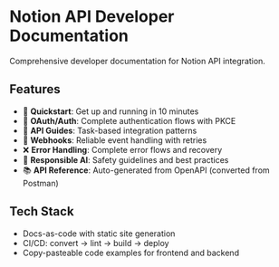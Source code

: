 # Notion API Developer Documentation

Comprehensive developer documentation for Notion API integration.

## Features
- 🚀 **Quickstart**: Get up and running in 10 minutes
- 🔐 **OAuth/Auth**: Complete authentication flows with PKCE
- 🎯 **API Guides**: Task-based integration patterns  
- 🔗 **Webhooks**: Reliable event handling with retries
- ❌ **Error Handling**: Complete error flows and recovery
- 🤖 **Responsible AI**: Safety guidelines and best practices
- 📚 **API Reference**: Auto-generated from OpenAPI (converted from Postman)

## Tech Stack
- Docs-as-code with static site generation
- CI/CD: convert → lint → build → deploy
- Copy-pasteable code examples for frontend and backend
